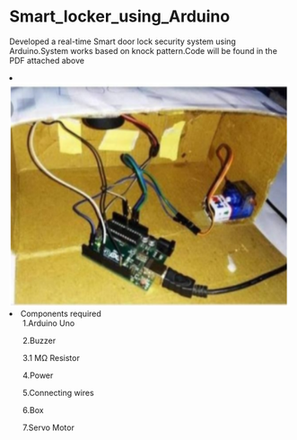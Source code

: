 # Smart_locker_using_Arduino
Developed a real-time Smart door lock security system using Arduino.System works based on knock pattern.Code will be found in the PDF attached above
<li>
<img src="sdl.PNG" alt="alt text" width="500" height="400">
<li>Components required
  <ul>1.Arduino Uno</ul>
 <ul>2.Buzzer</ul>
 <ul>3.1 MΩ Resistor</ul>
 <ul>4.Power</ul>
 <ul>5.Connecting wires</ul>
 <ul>6.Box</ul>
 <ul>7.Servo Motor</ul></li>

